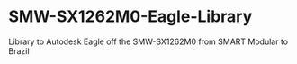 # SMW-SX1262M0-Eagle-Library
Library to Autodesk Eagle off the SMW-SX1262M0 from SMART Modular to Brazil
